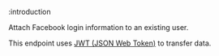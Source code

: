 :introduction

Attach Facebook login information to an existing user.

This endpoint uses
[JWT (JSON Web Token)](http://www.intridea.com/blog/2013/11/7/json-web-token-the-useful-little-standard-you-haven-t-heard-about)
to transfer data.
